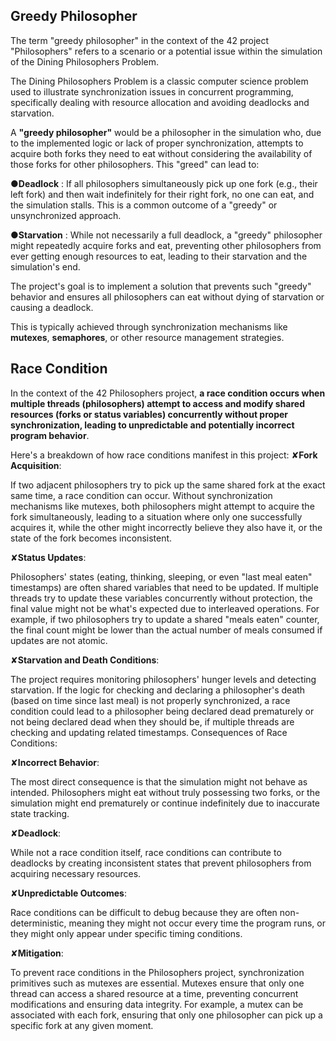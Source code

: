 ## Greedy Philosopher

The term "greedy philosopher" in the context of the 42 project "Philosophers" refers 
to a scenario or a potential issue within the simulation of the Dining Philosophers Problem.

The Dining Philosophers Problem is a classic computer science problem used to illustrate 
synchronization issues in concurrent programming, specifically dealing with resource 
allocation and avoiding deadlocks and starvation.

A **"greedy philosopher"** would be a philosopher in the simulation who, due to the implemented 
logic or lack of proper synchronization, attempts to acquire both forks they need to eat 
without considering the availability of those forks for other philosophers. 
This "greed" can lead to:

●**Deadlock** :
If all philosophers simultaneously pick up one fork (e.g., their left fork) and then wait indefinitely
for their right fork, no one can eat, and the simulation stalls. 
This is a common outcome of a "greedy" or unsynchronized approach.

●**Starvation** :
While not necessarily a full deadlock, a "greedy" philosopher might repeatedly acquire forks 
and eat, preventing other philosophers from ever getting enough resources to eat, leading to 
their starvation and the simulation's end.

The project's goal is to implement a solution that prevents such "greedy" behavior and ensures 
all philosophers can eat without dying of starvation or causing a deadlock.

This is typically achieved through synchronization mechanisms like **mutexes**, **semaphores**, or other resource management strategies.

## Race Condition

In the context of the 42 Philosophers project, **a race condition occurs when multiple threads (philosophers) attempt to access and modify shared resources (forks or status variables) concurrently without proper synchronization, leading to unpredictable and potentially incorrect program behavior**.

Here's a breakdown of how race conditions manifest in this project:
✘**Fork Acquisition**:

If two adjacent philosophers try to pick up the same shared fork at the exact same time, a race condition can occur.
Without synchronization mechanisms like mutexes, both philosophers might attempt to acquire the fork simultaneously, leading to a situation where only one successfully acquires it, while the other might incorrectly believe they also have it, or the state of the fork becomes inconsistent.

✘**Status Updates**:

Philosophers' states (eating, thinking, sleeping, or even "last meal eaten" timestamps) are often shared variables that need to be updated.
If multiple threads try to update these variables concurrently without protection, the final value might not be what's expected due to interleaved operations.
For example, if two philosophers try to update a shared "meals eaten" counter, the final count might be lower than the actual number of meals consumed if updates are not atomic.

✘**Starvation and Death Conditions**:

The project requires monitoring philosophers' hunger levels and detecting starvation. If the logic for checking and declaring a philosopher's death (based on time since last meal) is not properly synchronized, a race condition could lead to a philosopher being declared dead prematurely or not being declared dead when they should be, if multiple threads are checking and updating related timestamps.
Consequences of Race Conditions:

✘**Incorrect Behavior**:

The most direct consequence is that the simulation might not behave as intended. Philosophers might eat without truly possessing two forks, or the simulation might end prematurely or continue indefinitely due to inaccurate state tracking.

✘**Deadlock**:

While not a race condition itself, race conditions can contribute to deadlocks by creating inconsistent states that prevent philosophers from acquiring necessary resources.

✘**Unpredictable Outcomes**:

Race conditions can be difficult to debug because they are often non-deterministic, meaning they might not occur every time the program runs, or they might only appear under specific timing conditions.

✘**Mitigation**:

To prevent race conditions in the Philosophers project, synchronization primitives such as mutexes are essential. 
Mutexes ensure that only one thread can access a shared resource at a time, preventing concurrent modifications and ensuring data integrity. For example, a mutex can be associated with each fork, ensuring that only one philosopher can pick up a specific fork at any given moment.
